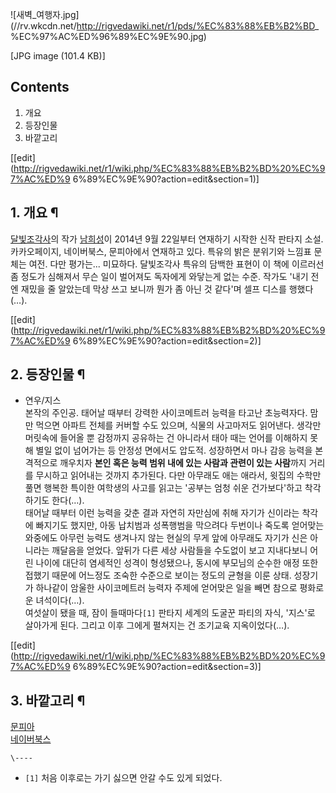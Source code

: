 ![새벽_여행자.jpg](//rv.wkcdn.net/http://rigvedawiki.net/r1/pds/%EC%83%88%EB%B2%BD_
%EC%97%AC%ED%96%89%EC%9E%90.jpg)

[JPG image (101.4 KB)]

## Contents

    

1. 개요 
2. 등장인물 
3. 바깥고리 

[[edit](http://rigvedawiki.net/r1/wiki.php/%EC%83%88%EB%B2%BD%20%EC%97%AC%ED%9
6%89%EC%9E%90?action=edit&section=1)]

## 1. 개요 ¶

[달빛조각사](%EB%8B%AC%EB%B9%9B%EC%A1%B0%EA%B0%81%EC%82%AC.md)의 작가
[남희성](%EB%82%A8%ED%9D%AC%EC%84%B1.md)이 2014년 9월 22일부터 연재하기 시작한 신작 판타지 소설.
카카오페이지, 네이버북스, 문피아에서 연재하고 있다. 특유의 밝은 분위기와 느낌표 문체는 여전. 다만 평가는... 미묘하다. 달빛조각사
특유의 담백한 표현이 이 책에 이르러선 좀 정도가 심해져서 무슨 일이 벌어져도 독자에게 와닿는게 없는 수준. 작가도 '내기 전엔 재밌을 줄
알았는데 막상 쓰고 보니까 뭔가 좀 아닌 것 같다'며 셀프 디스를 행했다(…).

  

[[edit](http://rigvedawiki.net/r1/wiki.php/%EC%83%88%EB%B2%BD%20%EC%97%AC%ED%9
6%89%EC%9E%90?action=edit&section=2)]

## 2. 등장인물 ¶

  * 연우/지스  
본작의 주인공. 태어날 때부터 강력한 사이코메트러 능력을 타고난 초능력자다. 맘만 먹으면 아파트 전체를 커버할 수도 있으며, 식물의
사고마저도 읽어낸다. 생각만 머릿속에 들어올 뿐 감정까지 공유하는 건 아니라서 태아 때는 언어를 이해하지 못해 별일 없이 넘어가는 등 안정성
면에서도 압도적. 성장하면서 마나 감응 능력을 본격적으로 깨우치자 **본인 혹은 능력 범위 내에 있는 사람과 관련이 있는 사람**까지 거리를
무시하고 읽어내는 것까지 추가된다. 다만 아무래도 애는 애라서, 윗집의 수학만 풀면 행복한 특이한 여학생의 사고를 읽고는 '공부는 엄청 쉬운
건가보다'하고 착각하기도 한다(…).  
태어날 때부터 이런 능력을 갖춘 결과 자연히 자만심에 취해 자기가 신이라는 착각에 빠지기도 했지만, 아동 납치범과 성폭행범을 막으려다
두번이나 죽도록 얻어맞는 와중에도 아무런 능력도 생겨나지 않는 현실의 무게 앞에 아무래도 자기가 신은 아니라는 깨달음을 얻었다. 앞뒤가 다른
세상 사람들을 수도없이 보고 지내다보니 어린 나이에 대단히 염세적인 성격이 형성됐으나, 동시에 부모님의 순수한 애정 또한 접했기 때문에
어느정도 조숙한 수준으로 보이는 정도의 균형을 이룬 상태. 성장기가 하나같이 암울한 사이코메트러 능력자 주제에 얻어맞은 일을 빼면 참으로
평화로운 녀석이다(…).  
여섯살이 됐을 때, 잠이 들때마다`[1]` 판타지 세계의 도굴꾼 파티의 자식, '지스'로 살아가게 된다. 그리고 이후 그에게 펼쳐지는 건
조기교육 지옥이었다(…).  

[[edit](http://rigvedawiki.net/r1/wiki.php/%EC%83%88%EB%B2%BD%20%EC%97%AC%ED%9
6%89%EC%9E%90?action=edit&section=3)]

## 3. 바깥고리 ¶

[문피아](http://novel.munpia.com/25666)  
[네이버북스](http://nstore.naver.com/novel/detail.nhn?productNo=1624570)

`\----`

  * `[1]` 처음 이후로는 가기 싫으면 안갈 수도 있게 되었다.

